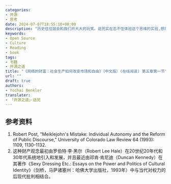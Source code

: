 ```yaml
---
categories:
- 开源
- 思考
date: 2024-07-07T18:55:10+08:00
description: "历史往往就会和我们开大大的玩笑。适兕实在忍不住体验这个思维的实验,想象虚拟的历史，于是尝试花几个月的时间翻译。Enjoy！Happy Reading～"
keywords:
- Open Source
- Culture
- Reading
- book
tags:
- 书籍
- 开源之道
title: "《网络的财富：社会生产如何改变市场和自由》（中文版）(在线阅读) 第五章第一节"
url: ""
draft: true
authors:
- Yochai Benkler
translater:
- 「开源之道」·适兕
---
```


## 参考资料

1. Robert Post, "Meiklejohn's Mistake: Individual Autonomy and the Reform of Public Discourse," University of Colorado Law Review 64 (1993): 1109, 1130-1132.
2. 这种财产观念最初由罗伯特·李·黑尔（Robert Lee Hale）在20世纪20年代和30年代系统地引入和发展，并且最近由邓肯·肯尼迪（Duncan Kennedy）在其著作《Sexy Dressing Etc.: Essays on the Power and Politics of Cultural Identity》（剑桥，马萨诸塞州：哈佛大学出版社，1993年）中与当代对权力的后现代批判相结合。